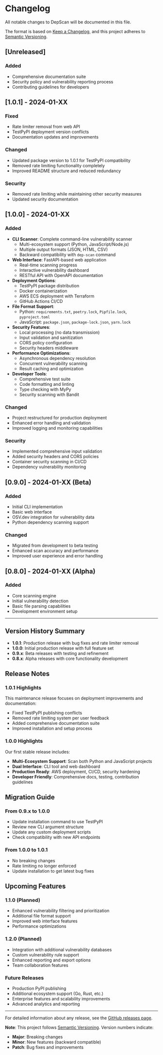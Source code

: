# Changelog

All notable changes to DepScan will be documented in this file.

The format is based on [Keep a Changelog](https://keepachangelog.com/en/1.0.0/),
and this project adheres to [Semantic Versioning](https://semver.org/spec/v2.0.0.html).

## [Unreleased]

### Added
- Comprehensive documentation suite
- Security policy and vulnerability reporting process
- Contributing guidelines for developers

## [1.0.1] - 2024-01-XX

### Fixed
- Rate limiter removal from web API
- TestPyPI deployment version conflicts
- Documentation updates and improvements

### Changed
- Updated package version to 1.0.1 for TestPyPI compatibility
- Removed rate limiting functionality completely
- Improved README structure and reduced redundancy

### Security
- Removed rate limiting while maintaining other security measures
- Updated security documentation

## [1.0.0] - 2024-01-XX

### Added
- **CLI Scanner**: Complete command-line vulnerability scanner
  - Multi-ecosystem support (Python, JavaScript/Node.js)
  - Multiple output formats (JSON, HTML, CSV)
  - Backward compatibility with `dep-scan` command
- **Web Interface**: FastAPI-based web application
  - Real-time scanning progress
  - Interactive vulnerability dashboard
  - RESTful API with OpenAPI documentation
- **Deployment Options**: 
  - TestPyPI package distribution
  - Docker containerization
  - AWS ECS deployment with Terraform
  - GitHub Actions CI/CD
- **File Format Support**:
  - Python: `requirements.txt`, `poetry.lock`, `Pipfile.lock`, `pyproject.toml`
  - JavaScript: `package.json`, `package-lock.json`, `yarn.lock`
- **Security Features**:
  - Local processing (no data transmission)
  - Input validation and sanitization
  - CORS policy configuration
  - Security headers middleware
- **Performance Optimizations**:
  - Asynchronous dependency resolution
  - Concurrent vulnerability scanning
  - Result caching and optimization
- **Developer Tools**:
  - Comprehensive test suite
  - Code formatting and linting
  - Type checking with MyPy
  - Security scanning with Bandit

### Changed
- Project restructured for production deployment
- Enhanced error handling and validation
- Improved logging and monitoring capabilities

### Security
- Implemented comprehensive input validation
- Added security headers and CORS policies
- Container security scanning in CI/CD
- Dependency vulnerability monitoring

## [0.9.0] - 2024-01-XX (Beta)

### Added
- Initial CLI implementation
- Basic web interface
- OSV.dev integration for vulnerability data
- Python dependency scanning support

### Changed
- Migrated from development to beta testing
- Enhanced scan accuracy and performance
- Improved user experience and error handling

## [0.8.0] - 2024-01-XX (Alpha)

### Added
- Core scanning engine
- Initial vulnerability detection
- Basic file parsing capabilities
- Development environment setup

---

## Version History Summary

- **1.0.1**: Production release with bug fixes and rate limiter removal
- **1.0.0**: Initial production release with full feature set
- **0.9.x**: Beta releases with testing and refinement
- **0.8.x**: Alpha releases with core functionality development

## Release Notes

### 1.0.1 Highlights
This maintenance release focuses on deployment improvements and documentation:
- Fixed TestPyPI publishing conflicts
- Removed rate limiting system per user feedback
- Added comprehensive documentation suite
- Improved installation and setup process

### 1.0.0 Highlights
Our first stable release includes:
- **Multi-Ecosystem Support**: Scan both Python and JavaScript projects
- **Dual Interface**: CLI tool and web dashboard
- **Production Ready**: AWS deployment, CI/CD, security hardening
- **Developer Friendly**: Comprehensive docs, testing, contribution guidelines

## Migration Guide

### From 0.9.x to 1.0.0
- Update installation command to use TestPyPI
- Review new CLI argument structure
- Update any custom deployment scripts
- Check compatibility with new API endpoints

### From 1.0.0 to 1.0.1
- No breaking changes
- Rate limiting no longer enforced
- Update installation to get latest bug fixes

## Upcoming Features

### 1.1.0 (Planned)
- Enhanced vulnerability filtering and prioritization
- Additional file format support
- Improved web interface features
- Performance optimizations

### 1.2.0 (Planned)
- Integration with additional vulnerability databases
- Custom vulnerability rule support
- Enhanced reporting and export options
- Team collaboration features

### Future Releases
- Production PyPI publishing
- Additional ecosystem support (Go, Rust, etc.)
- Enterprise features and scalability improvements
- Advanced analytics and reporting

---

For detailed information about any release, see the [GitHub releases page](https://github.com/therickybobbeh/dep-scanner/releases).

**Note**: This project follows [Semantic Versioning](https://semver.org/). Version numbers indicate:
- **Major**: Breaking changes
- **Minor**: New features (backward compatible)
- **Patch**: Bug fixes and improvements